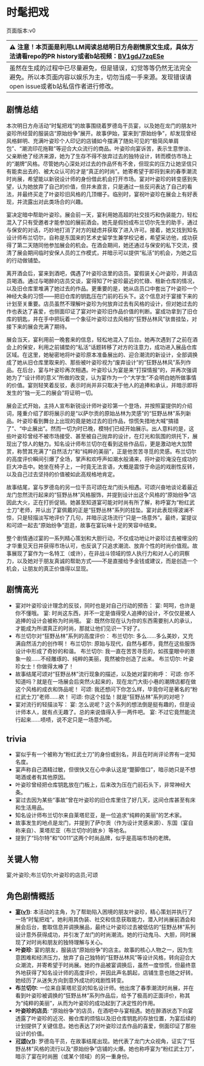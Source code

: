 # 时髦把戏
页面版本:v0
 

| :warning: 注意！本页面是利用LLM阅读总结明日方舟剧情原文生成，具体方法请看repo的PR history或者b站视频：[BV1gdJ7zqESe](https://www.bilibili.com/video/BV1gdJ7zqESe/)         |
|:----------------------------|
| 虽然在生成的过程中已尽量避免，但是错误，幻觉等等仍然无法完全避免。所以本页面内容以娱乐为主，切勿当成一手来源。发现错误请open issue或者b站私信作者进行修改。|



## 剧情总结
本次明日方舟活动“时髦把戏”的故事围绕着罗德岛干员宴，以及她在龙门的朋友叶姿珍所经营的服装店“原始纷争”展开。故事伊始，宴来到“原始纷争”，却发现曾经风格鲜明、充满叶姿珍个人印记的店铺如今摆满了随处可见的“极简风单肩包”、“潮流印花拖鞋”等迎合大众流行的商品。叶姿珍向宴诉苦，表示生意惨淡、父亲断绝了经济来源，她为了生存不得不放弃过去的独特设计，转而模仿市场上的“潮牌”风格。尽管她内心深处对过去的作品怀有不舍，但现实的压力让她坚信只有能卖出去的、被大众认可的才是“真正的时尚”。她寄希望于即将到来的春季潮流时尚展，希望能以新锐设计师的身份借此机会打开市场。宴对叶姿珍的转变感到失望，认为她放弃了自己的价值，但并未直言，只是通过一些反问表达了自己的看法，并最终买走了叶姿珍旧风格的几顶帽子。临别时，宴祝叶姿珍在展会上有好表现，并流露出对此类场合的兴趣。

宴决定暗中帮助叶姿珍。展会前一天，宴利用她高超的社交技巧和伪装能力，轻松混入了只有受邀者才能参加的展前酒会。她先是假扮成布兰切尔先生的助手，通过与保安的对话，巧妙地打消了对方的疑虑并获取了进入许可。接着，她又找到知名设计师布兰切尔，自称是东国来的艺术史留学生兼学校记者，希望采访他，成功获得了第二天随同他参加展会的机会。在酒会期间，她还通过与保安的私下交流，摸清了展会期间临时安保人员的工作模式，并暗示可以提供“私活”的机会，为她之后的行动做铺垫。

离开酒会后，宴来到酒吧，偶遇了叶姿珍店里的店员。宴假装关心叶姿珍，并请店员喝酒。通过与喝醉的店员交谈，宴得知了叶姿珍最近的忙碌、租新仓库的情况，以及旧仓库里堆满了她过去的作品。更重要的是，她从店员口中套出了叶姿珍一个神经大条的习惯——把旧仓库的钥匙压在门前的石头下。这个信息对于宴接下来的计划至关重要。店员虽然不理解叶姿珍为何放弃过去有风格的设计，但对她过去的作也表达了喜爱，也侧面印证了宴对叶姿珍旧作品价值的判断。宴成功拿到了旧仓库的钥匙，并在手中把玩着一个象征叶姿珍过去风格的“狂野丛林风”驮兽挂坠，对接下来的展会充满了期待。

展会当天，宴利用前一晚套来的信息，轻松地混入了后台。她再次遇到了之前在酒会上的保安，利用之前铺垫的“私活”话题转移了对方的注意力，成功进入展品仓库区域。在这里，她秘密地将叶姿珍原本准备展出的、迎合潮流的新设计，全部调换成了她从旧仓库里取来的、那些被叶姿珍视为“废弃设计”的“狂野丛林风”系列作品。在后台，宴与叶姿珍再次相遇。叶姿珍认为宴是来“打探情报”的，并再次强调她为了“设计师的意义”所做的改变，认为宴作为一个“大学生”不会明白她所做事情的价值。宴则轻笑着反驳，表示时尚并非只取决于他人的追捧和承认，并暗示即将发生的“独一无二的展会”将证明一切。

展会正式开始，主持人宣布新锐设计师叶姿珍第一个登场，并按照宴提供的介绍词，隆重介绍了即将展示的是“以萨尔贡的原始丛林为灵感”的“狂野丛林”系列新品。叶姿珍看到舞台上出现的竟是她过去的旧作品，惊慌失措地大喊“搞错了”、“中止展出”。然而一切为时已晚，模特们已经开始展示。出人意料的是，这些叶姿珍曾经不被市场接受、甚至被自己抛弃的设计，在灯光和氛围的烘托下，展现出了惊人的魅力。知名设计师布兰切尔在看到这些作品后，更是激动地大加赞赏，称赞其充满了“自然活力”和“纯粹的美丽”，正是他苦苦寻觅的灵感。布兰切尔的高度评价瞬间引爆了全场，掌声和欢呼声如潮水般涌来，将叶姿珍淹没在成功的巨大冲击中。她坐在椅子上，一时竟无法言语，大概是震惊于命运的戏剧性反转，以及自己过去坚持的价值被如此高规格地肯定。

故事结尾，宴与罗德岛的另一位干员可颂在龙门街头相遇。可颂兴奋地谈论着最近龙门忽然流行起来的“狂野丛林”风格服饰，并提到设计出这个风格的“原始纷争”店因此大火，正在打折促销。她甚至知道宴可能对时尚有所了解，称呼宴为“粉红武士刀”老师，并认出了宴佩戴的正是“狂野丛林”系列的挂坠。宴对此表现得波澜不惊，只是轻描淡写地评价了几句，并暗示这场流行“只是一场意外”。最终，宴提议和可颂一起去“原始纷争”逛逛，故事在宴玩味十足的笑容中结束。

整个剧情通过宴的一系列精心策划和大胆行动，不仅成功地让叶姿珍过去被埋没的才华重见天日并获得市场认可，也反讽了只追求潮流、放弃个性的时尚价值观。故事展现了宴作为一名特工（或许），在非战斗领域的惊人执行力和对人心的洞察力，以及她对于朋友真诚的帮助方式——不是直接给予金钱或建议，而是创造一个机会，让朋友的真正价值得以显现。
## 剧情高光
-   宴对叶姿珍设计理念的反驳，同时也是对自己行动的预告：
    宴: 呵呵，也许是你不懂哦。
    宴: 时尚这东西，并不一定是值得受人追捧的设计，不仅仅是被人追捧的设计会被称为时尚哦。
    宴: 既然你现在认为你的东西需要别人的承认，才能成为所谓真正的时尚，那就让他们见识一下好了。
-   布兰切尔对“狂野丛林”系列的高度评价：
    布兰切尔: 多么......多么美妙，又充满自然活力的创作啊！
    布兰切尔: 原始与现代，自然与都市，竟然在这些服饰设计中形成了奇妙的和谐。
    布兰切尔: 我一直在苦苦寻觅的，如孩童眼中的景象一般......不经雕琢的、纯粹的美丽，竟然被你创造了出来。
    布兰切尔: 叶姿珍女士！你做得太棒了！
-   故事结尾可颂对“狂野丛林”流行现象的描述，以及她对宴的称呼：
    可颂: 你不知道吗？就是在一场展会后突然火起来的，现在龙门大街小巷的潮牌店都在做这个风格的成衣和饰品呢！
    可颂: 我还想问下你怎么样，毕竟你可是著名的“粉红武士刀”老师......欸！
    可颂: 你这个挂坠！就是“狂野丛林”系列的对吧？
-   宴对流行的轻描淡写：
    宴: 怎么说呢？这个系列的想法倒是挺有趣的，但是设计师本人，就有点无趣了。总的来说值得入手一两件吧。
    宴: 不过它竟然能流行起来......啧啧，说不定只是一场意外呢。
## trivia
-   宴似乎有一个被称为“粉红武士刀”的身份或别名，并且在时尚评论界有一定知名度。
-   宴声称自己酒精过敏，但很快又在心中承认这是“蹩脚借口”，暗示她只是不想喝酒或者有其他原因。
-   叶姿珍曾经把仓库钥匙放在门板上，后来改为压在门前石头下，非常神经大条。
-   宴过去因为某些“事故”曾在叶姿珍的旧仓库里住了好几天，这间仓库甚至有床和生活用品。
-   知名设计师布兰切尔来自莱塔尼亚，是一位追求“纯粹的美丽”的艺术家。
-   故事发生的地点是龙门，并提到了萨尔贡（作为设计灵感来源）、东国（宴自称来自）、莱塔尼亚（布兰切尔的故乡）等地名。
-   提到了“玛尔特”和“0011”这两个时尚品牌，似乎是高端市场的老牌。
## 关键人物
宴;叶姿珍;布兰切尔;叶姿珍的店员;可颂
## 角色剧情概括
-   **[宴](../char_v3/char_337_utage.md)([v1](../chars/char_337_utage.md))**: 本活动的主角，为了帮助陷入困境的朋友叶姿珍，精心策划并执行了一场“时髦把戏”。她利用其伪装、社交和信息获取能力，潜入时尚展前酒会和展会后台，套取信息并调换展品，最终让叶姿珍过去被低估的“狂野丛林”系列设计意外获得成功，并引发了龙门的时尚潮流。她的行动鬼马、大胆，同时展现了对时尚和朋友的独特理解与关心。
-   **叶姿珍**: 宴的朋友，服装店“原始纷争”的店主。故事的核心人物之一，因为生意困难和经济压力，放弃了自己独特的“狂野丛林风”等设计风格，转向迎合大众潮流，并寄希望于时尚展。她的作品被宴调换后，虽然一度惊慌，但最终意外地获得了知名设计师的高度评价，并因此声名鹊起，店铺生意也随之好转。她经历了从迷失方向到意外成功的戏剧性转变。
-   **布兰切尔**: 一位来自莱塔尼亚的知名设计师。他出席了春季潮流时尚展，并在看到叶姿珍被调换的“狂野丛林”系列作品后，给予了极高的正面评价，称其为“纯粹的美丽”，从而为叶姿珍的成功起到了决定性的作用。
-   **叶姿珍的店员**: “原始纷争”的店员，在酒吧中与宴相遇。她在醉酒状态下向宴透露了叶姿珍的近况、搬仓库的烦恼以及旧仓库钥匙的存放位置，为宴后续的计划提供了关键信息。她也表达了对叶姿珍过去作品的喜爱，侧面印证了那些设计的价值。
-   **[可颂](../char_v3/char_201_moeshd.md)([v1](../chars/char_201_moeshd.md))**: 罗德岛干员，在故事结尾出现。她代表了龙门大众视角，证实了“狂野丛林”风格的流行以及“原始纷争”店铺的火爆。她也称呼宴为“粉红武士刀”，暗示了宴在时尚圈（或某个领域）的另一重身份。